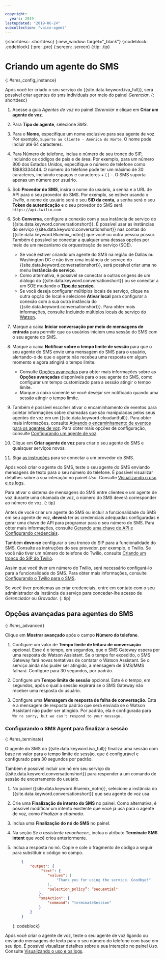 ```yaml
---

copyright:
  years: 2019
lastupdated: "2019-06-24"
subcollection: "voice-agent"
---
```


{:shortdesc: .shortdesc}
{:new_window: target="_blank"}
{:codeblock: .codeblock}
{:pre: .pre}
{:screen: .screen}
{:tip: .tip}


# Criando um agente do SMS
{: #sms_config_instance}

Após você ter criado o seu serviço do {{site.data.keyword.iva_full}}, será possível criar agentes do sms individuais por meio do painel _Gerenciar_.
{: shortdesc}

1. Acesse a guia _Agentes de voz_ no painel _Gerenciar_ e clique em **Criar um agente de voz**.

1. Para **Tipo de agente**, selecione _SMS_.

1. Para o **Nome**, especifique um nome exclusivo para seu agente de voz. Por exemplo, `Suporte ao Cliente - América do Norte`. O nome pode incluir até 64 caracteres.

1. Para Número do telefone, inclua o número de seu tronco do SIP, incluindo os códigos de país e de área. Por exemplo, para um número 800 dos Estados Unidos, especifique o número de telefone como 18883334444. O número do telefone pode ter um máximo de 30 caracteres, incluindo espaços e caracteres + ( ) -. O SMS suporta apenas um número por usuário.

1. Sob **Provedor do SMS**, insira o nome do usuário, a senha e a URL de API para o seu provedor do SMS. Por exemplo, se estiver usando o _Twilio_, o nome de usuário será o seu **SID da conta**, a senha será o seu **Token de autenticação** e o seu provedor do SMS será `https://api.twilio.com`

1. Sob **Conversa**, configure a conexão com a sua instância de serviço do {{site.data.keyword.conversationshort}}. É possível usar as instâncias do serviço {{site.data.keyword.conversationshort}} nas contas do {{site.data.keyword.Bluemix_notm}} que você ou outra pessoa possui. Também é possível se conectar a qualquer uma dessas opções por meio de um mecanismo de orquestração de serviço (SOE).

   * Se você estiver criando um agente do SMS na região de Dallas ou Washington DC e não tiver uma instância de serviço do {{site.data.keyword.conversationshort}}, será possível criar uma no menu **Instância de serviço**.
   * Como alternativa, é possível se conectar a outras origens de um diálogo do {{site.data.keyword.conversationshort}} ou se conectar a um SOE mudando o [**Tipo de serviço**](/docs/services/voice-agent?topic=voice-agent-other_service#other_service).
   * Se você deseja configurar múltiplos locais de serviço, clique na outra opção de local e selecione
**Ativar local** para configurar a conexão com a sua outra instância do
{{site.data.keyword.conversationshort}}. Para obter mais informações, consulte [Incluindo múltiplos locais de serviço do Watson](/docs/services/voice-agent?topic=voice-agent-disaster-recovery#add_location).

1. Marque a caixa **Iniciar conversação por meio de mensagens de entrada** para permitir que os usuários iniciem uma sessão do SMS com o seu agente do SMS.

1. Marque a caixa **Notificar sobre o tempo limite de sessão** para que o seu agente do SMS envie uma mensagem do SMS para o usuário, alertando-o de que o agente não recebeu uma resposta em algum momento e agora atingirá o tempo limite. 

    - Consulte [Opções avançadas](/docs/services/voice-agent?topic=voice-agent-sms_config_instance#sms_advanced) para obter mais informações sobre as **Opções avançadas** disponíveis para o seu agente do SMS, como configurar um tempo customizado para a sessão atingir o tempo limite.
    - Marque a caixa somente se você desejar ser notificado quando uma sessão atingir o tempo limite.

1. Também é possível escolher ativar o encaminhamento de eventos para coletar informações sobre chamadas que são
manipuladas pelos seus agentes de voz em um {{site.data.keyword.cloudantfull}}. Para obter mais informações, consulte [Ativando o encaminhamento de eventos para os agentes de voz](/docs/services/voice-agent?topic=voice-agent-event_forwarding). Para obter mais opções de
configuração, consulte [Configurando um agente de voz](/docs/services/voice-agent?topic=voice-agent-managing#configure_va).

1.  Clique em **Criar agente de voz** para criar o seu agente do SMS e quaisquer serviços novos.

1. Siga [as instruções](/docs/services/voice-agent?topic=voice-agent-connect-sms) para se conectar a um provedor do SMS.

Após você criar o agente do SMS, teste o seu agente do SMS enviando mensagens de texto para o seu número do telefone. É possível visualizar detalhes sobre a sua interação no painel _Uso_. Consulte [Visualizando o uso e os logs](/docs/services/voice-agent?topic=voice-agent-logging).

Para ativar o sistema de mensagens do SMS entre clientes e um agente de voz durante uma chamada de voz, o número do SMS deverá corresponder ao número de voz.
{: tip}

Antes de você criar um agente do SMS ou incluir a funcionalidade do SMS em seu agente de voz, **deverá** ter as credenciais adequadas configuradas e gerar uma chave de API para programar para o seu número do SMS. Para obter mais informações, consulte [Gerando uma chave de API e Configurando credenciais](/docs/services/voice-agent?topic=voice-agent-connect-sms#sms_access).

Também **deve-se** configurar o seu tronco do SIP para a funcionalidade do SMS. Consulte as instruções do seu provedor, por exemplo, o Twilio. Se você não tiver um número do telefone do Twilio, consulte [Criando um tronco do SIP do Twilio](/docs/services/voice-agent?topic=voice-agent-connect#twilio-setup).

Assim que você tiver um número do Twilio, será necessário configurá-lo para a funcionalidade do SMS. Para obter mais informações, consulte [Configurando o Twilio para o SMS](/docs/services/voice-agent?topic=voice-agent-connect-sms#twilio-setup).

Se você tiver problemas ao criar credenciais, entre em contato com o seu administrador da instância de serviço para conceder-lhe acesso de *Gerenciador* ou *Gravador*.
{: tip}

## Opções avançadas para agentes do SMS
{: #sms_advanced}

Clique em **Mostrar avançado** após o campo **Número do telefone**.

1. Configure um valor de **Tempo limite de leitura de conversação** opcional. Esse é o tempo, em segundos, que o SMS Gateway espera por uma resposta do Watson Assistant. Se o tempo for excedido, o SMS Gateway fará novas tentativas de contatar o Watson Assistant. Se o serviço ainda não puder ser atingido, a mensagem de SMS/MMS falhará. Configure para 30 segundos, por padrão.

1. Configure um **Tempo limite de sessão** opcional. Este é o tempo, em segundos, após o qual a sessão expirará se o SMS Gateway não receber uma resposta do usuário.

1. Configure uma **Mensagem de resposta de falha de conversação**. Esta é a mensagem de resposta padrão que será enviada se o Watson Assistant não puder ser atingido. Por padrão, ela é configurada para `We're sorry, but we can't respond to your message.`.

### Configurando o SMS Agent para finalizar a sessão
{: #sms_terminate}

O agente do SMS do {{site.data.keyword.iva_full}} finaliza uma sessão com base no valor para o tempo limite de sessão, que é configurável e configurado para 30 segundos por padrão. 

Também é possível incluir um nó em seu serviço do {{site.data.keyword.conversationshort}} para responder a um comando de sessão de encerramento do usuário. 

1. No painel {{site.data.keyword.Bluemix_notm}}, selecione a instância do {{site.data.keyword.conversationshort}} que seu agente de voz usa.

1. Crie uma **Finalização de intento do SMS** no painel. Como alternativa, é possível modificar um intento existente que você já usa para o agente de voz, como _Finalizar a chamada_.

1. Inclua uma **Finalização do nó do SMS** no painel.

1. Na seção _Se o assistente reconhecer:_, inclua o atributo **Terminate SMS intent** que você criou anteriormente.

1. Inclua a resposta no nó. Copie e cole o fragmento de código a seguir para substituir o código no campo.

    ```json
        {
            "output": {
                 "text": {
                    "values": [
                        "Thank you for using the service. Goodbye!"
                    ],
                    "selection_policy”: “sequential"
                },
                "smsAction": {
                    "command": "terminateSession"
                }
            }
        }
    ```
    {: codeblock}

Após você criar o agente de voz, teste o seu agente de voz ligando ou enviando mensagens de texto para o seu número do telefone com base em seu tipo. É possível visualizar detalhes sobre a sua interação no painel _Uso_. Consulte [Visualizando o uso e os logs](/docs/services/voice-agent?topic=voice-agent-logging).
